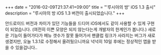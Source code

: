 +++
date = "2016-02-09T21:37:41+09:00"
title = "'루시아의 방' iOS 1.3 출시"
description = "루시아의 방 iOS 1.3 버전이 출시되었습니다."
+++

안드로이드 버전과 차이가 있던 기능들을 드디어 iOS에서도 같이 사용할 수 있게 구현이 되었습니다. (여전히 이쁜 모양은 되지 않는다는게 개발자의 한계인가 봅니다.) 새로운 기능이 들어가다가 메뉴 갯수가 잘못 들어가서 팬클럽 링크가 사라지는 버그가 새로 생겼지만, 오늘 1.3.1로 수정해서 올려뒀으니까요 넉넉히 10일 후에는 정상적인 앱을 받을 수 있을겁니다..